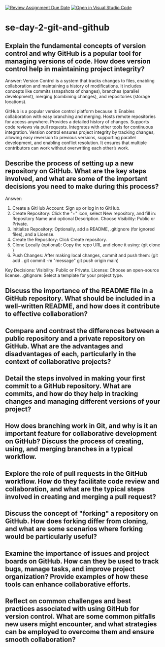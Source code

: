 [![Review Assignment Due Date](https://classroom.github.com/assets/deadline-readme-button-22041afd0340ce965d47ae6ef1cefeee28c7c493a6346c4f15d667ab976d596c.svg)](https://classroom.github.com/a/8wgCKhpZ)
[![Open in Visual Studio Code](https://classroom.github.com/assets/open-in-vscode-2e0aaae1b6195c2367325f4f02e2d04e9abb55f0b24a779b69b11b9e10269abc.svg)](https://classroom.github.com/online_ide?assignment_repo_id=17110215&assignment_repo_type=AssignmentRepo)
# se-day-2-git-and-github
## Explain the fundamental concepts of version control and why GitHub is a popular tool for managing versions of code. How does version control help in maintaining project integrity?
Answer: 
Version Control is a system that tracks changes to files, enabling collaboration and maintaining a history of modifications. It includes concepts like commits (snapshots of changes), branches (parallel development), merging (combining changes), and repositories (storage locations).

GitHub is a popular version control platform because it:
Enables collaboration with easy branching and merging.
Hosts remote repositories for access anywhere.
Provides a detailed history of changes.
Supports code reviews via pull requests.
Integrates with other tools for continuous integration.
Version control ensures project integrity by tracking changes, allowing easy reversion to previous versions, supporting parallel development, and enabling conflict resolution. It ensures that multiple contributors can work without overwriting each other’s work.


## Describe the process of setting up a new repository on GitHub. What are the key steps involved, and what are some of the important decisions you need to make during this process?
Answer:
1. Create a GitHub Account: Sign up or log in to GitHub.
2. Create Repository: Click the "+" icon, select New repository, and fill in:
Repository Name and optional Description.
Choose Visibility: Public or Private.
3. Initialize Repository: Optionally, add a README, .gitignore (for ignored files), and a License.
4. Create the Repository: Click Create repository.
5. Clone Locally (optional): Copy the repo URL and clone it using: (git clone <repo-url>)
6. Push Changes: After making local changes, commit and push them:
(git add .
git commit -m "message"
git push origin main)

Key Decisions:
Visibility: Public or Private.
License: Choose an open-source license.
.gitignore: Select a template for your project type.







## Discuss the importance of the README file in a GitHub repository. What should be included in a well-written README, and how does it contribute to effective collaboration?

## Compare and contrast the differences between a public repository and a private repository on GitHub. What are the advantages and disadvantages of each, particularly in the context of collaborative projects?

## Detail the steps involved in making your first commit to a GitHub repository. What are commits, and how do they help in tracking changes and managing different versions of your project?

## How does branching work in Git, and why is it an important feature for collaborative development on GitHub? Discuss the process of creating, using, and merging branches in a typical workflow.

## Explore the role of pull requests in the GitHub workflow. How do they facilitate code review and collaboration, and what are the typical steps involved in creating and merging a pull request?

## Discuss the concept of "forking" a repository on GitHub. How does forking differ from cloning, and what are some scenarios where forking would be particularly useful?

## Examine the importance of issues and project boards on GitHub. How can they be used to track bugs, manage tasks, and improve project organization? Provide examples of how these tools can enhance collaborative efforts.

## Reflect on common challenges and best practices associated with using GitHub for version control. What are some common pitfalls new users might encounter, and what strategies can be employed to overcome them and ensure smooth collaboration?
